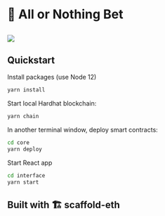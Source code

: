 # 🤑 All or Nothing Bet

[![](http://img.youtube.com/vi/VXiSyHs_rSE/0.jpg)](http://www.youtube.com/watch?v=VXiSyHs_rSE "")
---

## Quickstart

Install packages (use Node 12)

```bash
yarn install
```

Start local Hardhat blockchain:

```bash
yarn chain
```

In another terminal window, deploy smart contracts:

```bash
cd core
yarn deploy
```

Start React app

```bash
cd interface
yarn start
```

## Built with 🏗 scaffold-eth
